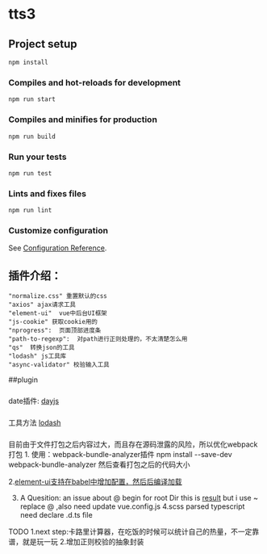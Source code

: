 # tts3

## Project setup
```
npm install
```

### Compiles and hot-reloads for development
```
npm run start
```

### Compiles and minifies for production
```
npm run build
```

### Run your tests
```
npm run test
```

### Lints and fixes files
```
npm run lint
```

### Customize configuration
See [Configuration Reference](https://cli.vuejs.org/config/).

## 插件介绍：

    "normalize.css" 重置默认的css
    "axios" ajax请求工具
    "element-ui"  vue中后台UI框架
    "js-cookie" 获取cookie用的
    "nprogress":  页面顶部进度条
    "path-to-regexp":  对path进行正则处理的，不太清楚怎么用
    "qs"  转换json的工具
    "lodash" js工具库
    "async-validator" 校验输入工具

##plugin

###
date插件: [dayjs](https://github.com/iamkun/dayjs)
###
工具方法 [lodash](https://github.com/lodash/lodash)

###
目前由于文件打包之后内容过大，而且存在源码泄露的风险，所以优化webpack打包
1.
使用：webpack-bundle-analyzer插件
npm install --save-dev webpack-bundle-analyzer
然后查看打包之后的代码大小

2.[element-ui支持在babel中增加配置，然后后编译加载](https://element.eleme.cn/#/zh-CN/component/quickstart)


3. A Quesition:
an issue about @ begin for root Dir
this is [result](https://github.com/palantir/tslint/issues/3364)
but i use ~ replace @  ,also need update vue.config.js
4.scss parsed typescript need declare .d.ts file

TODO 
1.next step:卡路里计算器，在吃饭的时候可以统计自己的热量，不一定靠谱，就是玩一玩
2.增加正则校验的抽象封装
